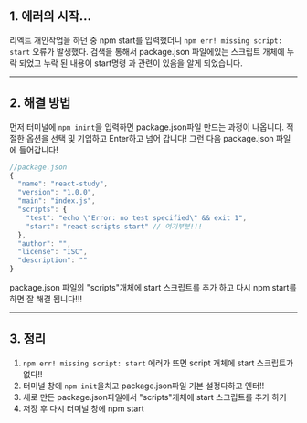 ## 1. 에러의 시작...

리엑트 개인작업을 하던 중 npm start를 입력했더니 `npm err! missing script: start` 오류가 발생했다. 검색을 통해서 package.json 파일에있는 스크립트 개체에 누락 되었고 누락 된 내용이 start명령 과 관련이 있음을 알게 되었습니다.


---

## 2. 해결 방법

먼저 터미널에 `npm inint`을 입력하면 package.json파일 만드는 과정이 나옵니다. 적절한 옵션을 선택 및 기입하고 Enter하고 넘어 갑니다! 그런 다음 package.json 파일에 들어갑니다!

```js
//package.json
{
  "name": "react-study",
  "version": "1.0.0",
  "main": "index.js",
  "scripts": {
    "test": "echo \"Error: no test specified\" && exit 1",
    "start": "react-scripts start" // 여기부분!!!
  },
  "author": "",
  "license": "ISC",
  "description": ""
}
```

package.json 파일의 "scripts"개체에 start 스크립트를 추가 하고 다시 npm start를 하면 잘 해결 됩니다!!!

---

## 3. 정리

1. `npm err! missing script: start` 에러가 뜨면 script 개체에 start 스크립트가 없다!!
2. 터미널 창에 `npm init`을치고 package.json파일 기본 설정다하고 엔터!!
3. 새로 만든 package.json파일에서 "scripts"개체에 start 스크립트를 추가 하기
4. 저장 후 다시 터미널 창에 npm start